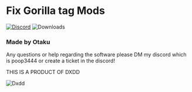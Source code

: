 # Fix Gorilla tag Mods
[![Discord](https://img.shields.io/discord/1114388554873831484?label=discord)](https://discord.gg/fXR6TErSca)
![Downloads](https://img.shields.io/github/downloads/Otaku-uu/Dxdd/latest/total?label=downloads)



### Made by Otaku
Any questions or help regarding the software please DM my discord which is poop3444
or create a ticket in the discord!

THIS IS A PRODUCT OF DXDD

![Dxdd](https://cdn.discordapp.com/attachments/1263050558055383112/1265634319783952438/image.png?ex=66a23950&is=66a0e7d0&hm=401910a2bde5248d81979eb59c322155f4406ce40cc092056c70d8f22f40f6bd&)
